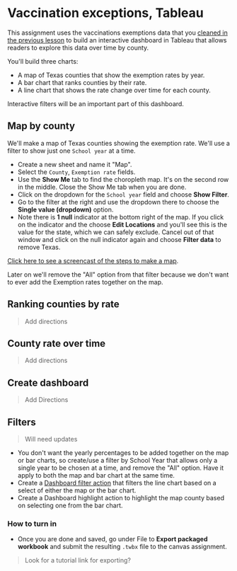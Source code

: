 # Vaccination exceptions, Tableau

This assignment uses the vaccinations exemptions data that you [cleaned in the previous lesson](README.md) to build an interactive dashboard in Tableau that allows readers to explore this data over time by county.

You'll build three charts:

- A map of Texas counties that show the exemption rates by year.
- A bar chart that ranks counties by their rate.
- A line chart that shows the rate change over time for each county.

Interactive filters will be an important part of this dashboard.

## Map by county

We'll make a map of Texas counties showing the exemption rate. We'll use a filter to show just one `School year` at a time.

- Create a new sheet and name it "Map".
- Select the `County`, `Exemption rate` fields.
- Use the **Show Me** tab to find the choropleth map. It's on the second row in the middle. Close the Show Me tab when you are done.
- Click on the dropdown for the `School year` field and choose **Show Filter**.
- Go to the filter at the right and use the dropdown there to choose the **Single value (dropdown)** option.
- Note there is **1 null** indicator at the bottom right of the map. If you click on the indicator and the choose **Edit Locations** and you'll see this is the value for the state, which we can safely exclude. Cancel out of that window and click on the null indicator again and choose **Filter data** to remove Texas.

[Click here to see a screencast of the steps to make a map](img/county-map.mp4).

Later on we'll remove the "All" option from that filter because we don't want to ever add the Exemption rates together on the map.

## Ranking counties by rate

> Add directions

## County rate over time

> Add directions

## Create dashboard

> Add Directions

## Filters

> Will need updates

- You don't want the yearly percentages to be added together on the map or bar charts, so create/use a filter by School Year that allows only a single year to be chosen at a time, and remove the "All" option. Have it apply to both the map and bar chart at the same time.
- Create a [Dashboard filter action](https://help.tableau.com/current/pro/desktop/en-us/actions_filter.htm) that filters the line chart based on a select of either the map or the bar chart.
- Create a Dashboard highlight action to highlight the map county based on selecting one from the bar chart.

### How to turn in

- Once you are done and saved, go under File to **Export packaged workbook** and submit the resulting `.twbx` file to the canvas assignment.

> Look for a tutorial link for exporting?
